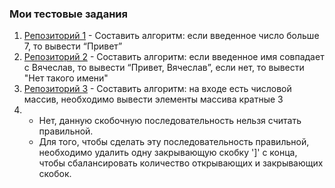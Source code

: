 ### Мои тестовые задания

1. [Репозиторий 1](https://github.com/DaniilTheRock/TestTask_1) - Составить алгоритм: если введенное число больше 7, то вывести “Привет”
2. [Репозиторий 2](https://github.com/DaniilTheRock/TestTask_2) - Составить алгоритм: если введенное имя совпадает с Вячеслав, то вывести “Привет, Вячеслав”, если нет, то вывести "Нет такого имени"
3. [Репозиторий 3](https://github.com/DaniilTheRock/TestTask_3) - Составить алгоритм: на входе есть числовой массив, необходимо вывести элементы массива кратные 3
4.  - Нет, данную скобочную последовательность нельзя считать правильной.
    - Для того, чтобы сделать эту последовательность правильной, необходимо удалить одну закрывающую скобку ']' с конца, чтобы сбалансировать количество открывающих и закрывающих скобок.
